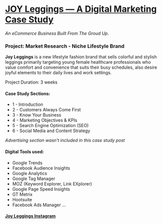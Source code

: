 # [JOY Leggings — A Digital Marketing Case Study](https://medium.com/@phoebehch/joy-leggings-a-digital-marketing-case-study-9a9117f2986b)

*An eCommerce Business Built From The Groud Up.*

### Project: Market Research - Niche Lifestyle Brand

**Joy Leggings** is a new lifestyle fashion brand that sells colorful and stylish leggings primarily targeting young female healthcare professionals who value comfort and convenience that suits their busy schedules, also desire joyful elements to their daily lives and work settings.

Project Duration: 3 weeks

#### Case Study Sections:

* 1 - Introduction
* 2 - Customers Always Come First
* 3 - Know Your Business
* 4 - Marketing Objectives & KPIs
* 5 - Search Engine Optimization (SEO)
* 6 - Social Media and Content Strategy

*Advertising section wasn't included in this case study post*

#### Digital Tools used:

* Google Trends
* Facebook Audience Insights
* Google Analytics
* Google Tag Manager
* MOZ (Keyword Explorer, Link EXplorer)
* Google Page Speed Insights
* GT Metrix
* Hootsuite
* Facebook Ads Manager
...

#### [Joy Leggings Instagram](https://www.instagram.com/joyleggings/)

